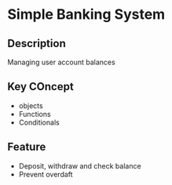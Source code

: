 # Simple Banking System

## Description
Managing user account balances

## Key COncept
- objects
- Functions
- Conditionals

## Feature
- Deposit, withdraw and check balance
- Prevent overdaft